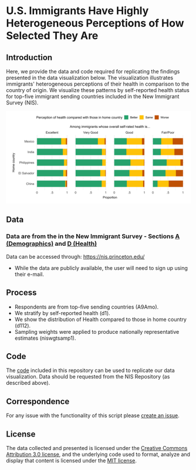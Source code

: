 # U.S. Immigrants Have Highly Heterogeneous Perceptions of How Selected They Are

## Introduction
Here, we provide the data and code required for replicating the findings presented in the data visualization below. The visualization illustrates immigrants' heterogeneous perceptions of their health in comparison to the country of origin. We visualize these patterns by self-reported health status for top-five immigrant sending countries included in the New Immigrant Survey (NIS). 

![Visualization](Figure_1_new.jpg)

## Data 
### Data are from the in the New Immigrant Survey - Sections [A (Demographics)](https://nis.princeton.edu/downloads/codebook/Adult/A-adult-codebook.pdf) and [D (Health)](https://nis.princeton.edu/downloads/codebook/Adult/D-adult-codebook.pdf)

Data can be accessed through: https://nis.princeton.edu/
* While the data are publicly available, the user will need to sign up using their e-mail.

## Process 
* Respondents are from top-five sending countries (A9Amo).
* We stratify by self-reported health (d1).
* We show the distribution of Health compared to those in home country (d112).
* Sampling weights were applied to produce nationally representative estimates (niswgtsamp1).

## Code
The [code](Visualization_ImmigrantHealth_Code_06022022.R) included in this repository can be used to replicate our data visualization. Data should be requested from the NIS Repository (as described above). 

## Correspondence
For any issue with the functionality of this script please [create an issue](https://github.com/alexisrsantos/immigrant_selection/issues).

## License
The data collected and presented is licensed under the [Creative Commons Attribution 3.0 license](http://creativecommons.org/licenses/by/3.0/us/deed.en_US), and the underlying code used to format, analyze and display that content is licensed under the [MIT license](http://opensource.org/licenses/mit-license.php).
